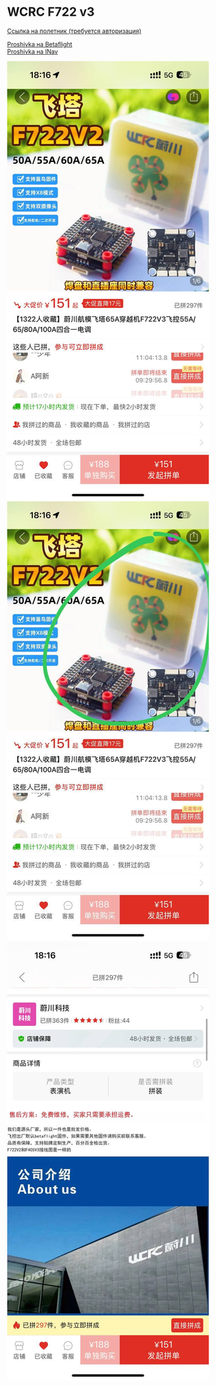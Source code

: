 # WCRC F722 v3

[Ссылка на полетник (требуется авторизация)](https://mobile.yangkeduo.com/goods.html?ps=xBHu3js2nY)

[Proshivka на Betaflight](WCRC_F722_v3_inav_7.1.2_GETFUNF722V3.hex)  
[Proshivka на INav](WCRC_F722_v3_inav_7.1.2_GETFUNF722V3.hex)

![](WCFC_1.jpg)  
![](WCFC_2.jpg)  
![](WCFC_3.jpg)  